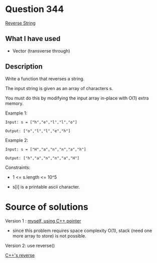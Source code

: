 # Question 344

[Reverse String](https://leetcode.com/problems/reverse-string/)

## What I have used

- Vector (transverse through)

## Description

Write a function that reverses a string.

The input string is given as an array of characters s.

You must do this by modifying the input array in-place with O(1) extra memory.

Example 1:

```
Input: s = ["h","e","l","l","o"]

Output: ["o","l","l","e","h"]

```

Example 2:

```
Input: s = ["H","a","n","n","a","h"]

Output: ["h","a","n","n","a","H"]

```

Constraints:

- 1 <= s.length <= 10^5

- s[i] is a printable ascii character.

# Source of solutions

Version 1 : [myself, using C++ pointer](344_trial01.cpp)

- since this problem requires space complexity O(1), stack (need one more array to store) is not possible.

Version 2: use reverse()

[C++'s reverse](https://en.cppreference.com/w/cpp/algorithm/reverse)

